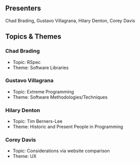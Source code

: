 ## Presenters

Chad Brading, Gustavo Villagrana, Hilary Denton, Corey Davis

## Topics & Themes

### Chad Brading

* Topic: RSpec
* Theme: Software Libraries

### Gustavo Villagrana

* Topic: Extreme Programming
* Theme: Software Methodologies/Techniques

### Hilary Denton

* Topic: Tim Berners-Lee
* Theme: Historic and Present People in Programming

### Corey Davis

* Topic: Considerations via website comparison
* Theme: UX
